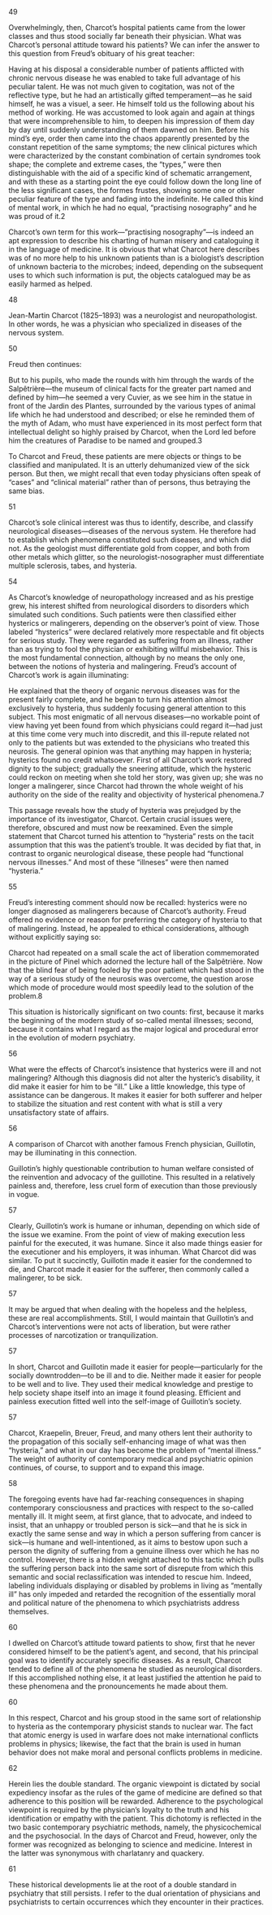 49

Overwhelmingly, then, Charcot’s hospital patients came from the lower classes and thus stood socially far beneath their physician. What was Charcot’s personal attitude toward his patients? We can infer the answer to this question from Freud’s obituary of his great teacher:

Having at his disposal a considerable number of patients afflicted with chronic nervous disease he was enabled to take full advantage of his peculiar talent. He was not much given to cogitation, was not of the reflective type, but he had an artistically gifted temperament—as he said himself, he was a visuel, a seer. He himself told us the following about his method of working. He was accustomed to look again and again at things that were incomprehensible to him, to deepen his impression of them day by day until suddenly understanding of them dawned on him. Before his mind’s eye, order then came into the chaos apparently presented by the constant repetition of the same symptoms; the new clinical pictures which were characterized by the constant combination of certain syndromes took shape; the complete and extreme cases, the “types,” were then distinguishable with the aid of a specific kind of schematic arrangement, and with these as a starting point the eye could follow down the long line of the less significant cases, the formes frustes, showing some one or other peculiar feature of the type and fading into the indefinite. He called this kind of mental work, in which he had no equal, “practising nosography” and he was proud of it.2

Charcot’s own term for this work—”practising nosography”—is indeed an apt expression to describe his charting of human misery and cataloguing it in the language of medicine. It is obvious that what Charcot here describes was of no more help to his unknown patients than is a biologist’s description of unknown bacteria to the microbes; indeed, depending on the subsequent uses to which such information is put, the objects catalogued may be as easily harmed as helped.

48

Jean-Martin Charcot (1825–1893) was a neurologist and neuropathologist. In other words, he was a physician who specialized in diseases of the nervous system.

50

Freud then continues:

But to his pupils, who made the rounds with him through the wards of the Salpêtrière—the museum of clinical facts for the greater part named and defined by him—he seemed a very Cuvier, as we see him in the statue in front of the Jardin des Plantes, surrounded by the various types of animal life which he had understood and described; or else he reminded them of the myth of Adam, who must have experienced in its most perfect form that intellectual delight so highly praised by Charcot, when the Lord led before him the creatures of Paradise to be named and grouped.3

To Charcot and Freud, these patients are mere objects or things to be classified and manipulated. It is an utterly dehumanized view of the sick person. But then, we might recall that even today physicians often speak of “cases” and “clinical material” rather than of persons, thus betraying the same bias.

51

Charcot’s sole clinical interest was thus to identify, describe, and classify neurological diseases—diseases of the nervous system. He therefore had to establish which phenomena constituted such diseases, and which did not. As the geologist must differentiate gold from copper, and both from other metals which glitter, so the neurologist-nosographer must differentiate multiple sclerosis, tabes, and hysteria.

54

As Charcot’s knowledge of neuropathology increased and as his prestige grew, his interest shifted from neurological disorders to disorders which simulated such conditions. Such patients were then classified either hysterics or malingerers, depending on the observer’s point of view. Those labeled “hysterics” were declared relatively more respectable and fit objects for serious study. They were regarded as suffering from an illness, rather than as trying to fool the physician or exhibiting willful misbehavior. This is the most fundamental connection, although by no means the only one, between the notions of hysteria and malingering. Freud’s account of Charcot’s work is again illuminating:

He explained that the theory of organic nervous diseases was for the present fairly complete, and he began to turn his attention almost exclusively to hysteria, thus suddenly focusing general attention to this subject. This most enigmatic of all nervous diseases—no workable point of view having yet been found from which physicians could regard it—had just at this time come very much into discredit, and this ill-repute related not only to the patients but was extended to the physicians who treated this neurosis. The general opinion was that anything may happen in hysteria; hysterics found no credit whatsoever. First of all Charcot’s work restored dignity to the subject; gradually the sneering attitude, which the hysteric could reckon on meeting when she told her story, was given up; she was no longer a malingerer, since Charcot had thrown the whole weight of his authority on the side of the reality and objectivity of hysterical phenomena.7

This passage reveals how the study of hysteria was prejudged by the importance of its investigator, Charcot. Certain crucial issues were, therefore, obscured and must now be reexamined. Even the simple statement that Charcot turned his attention to “hysteria” rests on the tacit assumption that this was the patient’s trouble. It was decided by fiat that, in contrast to organic neurological disease, these people had “functional nervous illnesses.” And most of these “illneses” were then named “hysteria.”

55

Freud’s interesting comment should now be recalled: hysterics were no longer diagnosed as malingerers because of Charcot’s authority. Freud offered no evidence or reason for preferring the category of hysteria to that of malingering. Instead, he appealed to ethical considerations, although without explicitly saying so:

Charcot had repeated on a small scale the act of liberation commemorated in the picture of Pinel which adorned the lecture hall of the Salpêtrière. Now that the blind fear of being fooled by the poor patient which had stood in the way of a serious study of the neurosis was overcome, the question arose which mode of procedure would most speedily lead to the solution of the problem.8

This situation is historically significant on two counts: first, because it marks the beginning of the modern study of so-called mental illnesses; second, because it contains what I regard as the major logical and procedural error in the evolution of modern psychiatry.

56

What were the effects of Charcot’s insistence that hysterics were ill and not malingering? Although this diagnosis did not alter the hysteric’s disability, it did make it easier for him to be “ill.” Like a little knowledge, this type of assistance can be dangerous. It makes it easier for both sufferer and helper to stabilize the situation and rest content with what is still a very unsatisfactory state of affairs.

56

A comparison of Charcot with another famous French physician, Guillotin, may be illuminating in this connection.

Guillotin’s highly questionable contribution to human welfare consisted of the reinvention and advocacy of the guillotine. This resulted in a relatively painless and, therefore, less cruel form of execution than those previously in vogue.

57

Clearly, Guillotin’s work is humane or inhuman, depending on which side of the issue we examine. From the point of view of making execution less painful for the executed, it was humane. Since it also made things easier for the executioner and his employers, it was inhuman. What Charcot did was similar. To put it succinctly, Guillotin made it easier for the condemned to die, and Charcot made it easier for the sufferer, then commonly called a malingerer, to be sick.

57

It may be argued that when dealing with the hopeless and the helpless, these are real accomplishments. Still, I would maintain that Guillotin’s and Charcot’s interventions were not acts of liberation, but were rather processes of narcotization or tranquilization.

57

In short, Charcot and Guillotin made it easier for people—particularly for the socially downtrodden—to be ill and to die. Neither made it easier for people to be well and to live. They used their medical knowledge and prestige to help society shape itself into an image it found pleasing. Efficient and painless execution fitted well into the self-image of Guillotin’s society.

57

Charcot, Kraepelin, Breuer, Freud, and many others lent their authority to the propagation of this socially self-enhancing image of what was then “hysteria,” and what in our day has become the problem of “mental illness.” The weight of authority of contemporary medical and psychiatric opinion continues, of course, to support and to expand this image.

58

The foregoing events have had far-reaching consequences in shaping contemporary consciousness and practices with respect to the so-called mentally ill. It might seem, at first glance, that to advocate, and indeed to insist, that an unhappy or troubled person is sick—and that he is sick in exactly the same sense and way in which a person suffering from cancer is sick—is humane and well-intentioned, as it aims to bestow upon such a person the dignity of suffering from a genuine illness over which he has no control. However, there is a hidden weight attached to this tactic which pulls the suffering person back into the same sort of disrepute from which this semantic and social reclassification was intended to rescue him. Indeed, labeling individuals displaying or disabled by problems in living as “mentally ill” has only impeded and retarded the recognition of the essentially moral and political nature of the phenomena to which psychiatrists address themselves.

60

I dwelled on Charcot’s attitude toward patients to show, first that he never considered himself to be the patient’s agent, and second, that his principal goal was to identify accurately specific diseases. As a result, Charcot tended to define all of the phenomena he studied as neurological disorders. If this accomplished nothing else, it at least justified the attention he paid to these phenomena and the pronouncements he made about them.

60

In this respect, Charcot and his group stood in the same sort of relationship to hysteria as the contemporary physicist stands to nuclear war. The fact that atomic energy is used in warfare does not make international conflicts problems in physics; likewise, the fact that the brain is used in human behavior does not make moral and personal conflicts problems in medicine.

62

Herein lies the double standard. The organic viewpoint is dictated by social expediency insofar as the rules of the game of medicine are defined so that adherence to this position will be rewarded. Adherence to the psychological viewpoint is required by the physician’s loyalty to the truth and his identification or empathy with the patient. This dichotomy is reflected in the two basic contemporary psychiatric methods, namely, the physicochemical and the psychosocial. In the days of Charcot and Freud, however, only the former was recognized as belonging to science and medicine. Interest in the latter was synonymous with charlatanry and quackery.

61

These historical developments lie at the root of a double standard in psychiatry that still persists. I refer to the dual orientation of physicians and psychiatrists to certain occurrences which they encounter in their practices.
